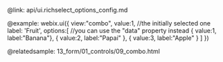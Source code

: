 @link: api/ui.richselect_options_config.md
    
@example:
webix.ui({
    view:"combo",
    value:1, //the initially selected one
    label: 'Fruit',
    options:[ //you can use the "data" property instead
        { value:1, label:"Banana"}, 
        { value:2, label:"Papai" }, 
        { value:3, label:"Apple" }
    ]
})

@relatedsample:
	13_form/01_controls/09_combo.html